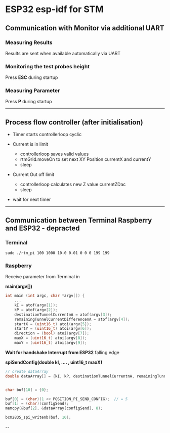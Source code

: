 # ESP32 esp-idf for STM

## Communication with Monitor via additional UART

### Measuring Results

Results are sent when available automatically via UART

### Monitoring the test probes height

Press **ESC** during startup

### Measuring Parameter

Press **P** during startup

---

## Process flow controller (after initialisation)

- Timer starts controllerloop cyclic

- Current is in limit
  - controllerloop saves valid values
  - rtmGrid.moveOn to set next XY Position currentX and currentY
  - sleep
- Current Out off limit
  - controllerloop calculates new Z value currentZDac
  - sleep
- wait for next timer

---


## Communication between Terminal Raspberry and ESP32 - depracted

### Terminal

``sudo ./rtm_pi 100 1000 10.0 0.01 0 0 0 199 199``

### Raspberry

Receive parameter from Terminal in

**main(argv[])**

```c
int main (int argc, char *argv[]) {
    ...
    kI = atof(argv[1]);                                
    kP = atof(argv[2]);
    destinationTunnelCurrentnA = atof(argv[3]); 
    remainingTunnelCurrentDifferencenA = atof(argv[4]); 
    startX = (uint16_t) atoi(argv[5]);
    startY = (uint16_t) atoi(argv[6]);
    direction = (bool) atoi(argv[7]);
    maxX = (uint16_t) atoi(argv[8]);
    maxY = (uint16_t) atoi(argv[9]);
```

**Wait for handshake Interrupt from ESP32** falling edge

**spiSendConfig(double kI, .... , uint16_t maxX)**

```c
// create dataArray
double dataArray[] = {kI, kP, destinationTunnelCurrentnA, remainingTunnelCurrentDifferencenA, (double) startX, (double) startY, (double) direction, (double) maxX, (double) maxY};


char buf[10] = {0};

buf[0] = (char)(1 << POSITION_PI_SEND_CONFIG);  // = 5
buf[1] = (char)(configSend);
memcpy(&buf[2], &dataArray[configSend], 8);

bcm2835_spi_writenb(buf, 10);
```

--
